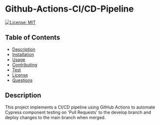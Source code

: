 # Github-Actions-CI/CD-Pipeline

[![License: MIT](https://img.shields.io/badge/License-MIT-yellow.svg)](https://opensource.org/licenses/MIT)

## Table of Contents

- [Description](#description)
- [Installation](#installation)
- [Usage](#usage)
- [Contributing](#contributing)
- [Test](#test)
- [License](#license)
- [Questions](#questions)

## Description
This project implements a CI/CD pipeline using GitHub Actions to automate Cypress component testing on 'Pull Requests' to the develop branch and deploy changes to the main branch when merged.
